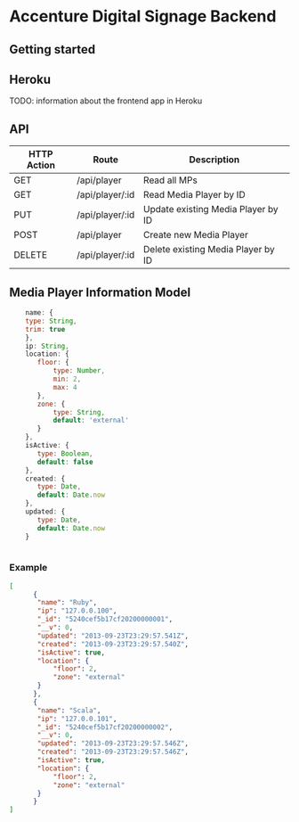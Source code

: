# Accenture Digital Signage Backend

## Getting started

## Heroku
TODO: information about the frontend app in Heroku

## API
<table class="table table-hover table-striped">
      <thead>
        <tr>
          <th>HTTP Action</th>
          <th>Route</th>
          <th>Description</th>
        </tr>
      </thead>
      <tbody>
        <tr>
          <td>GET</td>
          <td>/api/player</td>
          <td>Read all MPs</td>
        </tr>
        <tr>
          <td>GET</td>
          <td>/api/player/:id</td>
          <td>Read Media Player by ID</td>
        </tr>
        <tr>
          <td>PUT</td>
          <td>/api/player/:id</td>
          <td>Update existing Media Player by ID</td>
        </tr>
        <tr>
          <td>POST</td>
          <td>/api/player</td>
          <td>Create new Media Player</td>
        </tr>
        <tr>
          <td>DELETE</td>
          <td>/api/player/:id</td>
          <td>Delete existing Media Player by ID</td>
        </tr>
      </tbody>
</table>

## Media Player Information Model

```javascript
    name: {
    type: String,
    trim: true
    },
    ip: String,
    location: {
       floor: {
           type: Number,
           min: 2,
           max: 4
       },
       zone: {
           type: String,
           default: 'external'
       }
    },
    isActive: {
       type: Boolean,
       default: false
    },
    created: {
       type: Date,
       default: Date.now
    },
    updated: {
       type: Date,
       default: Date.now
    }
          
```

### Example

```JSON
[
      {
       "name": "Ruby",
       "ip": "127.0.0.100",
       "_id": "5240cef5b17cf20200000001",
       "__v": 0,
       "updated": "2013-09-23T23:29:57.541Z",
       "created": "2013-09-23T23:29:57.540Z",
       "isActive": true,
       "location": {
           "floor": 2,
           "zone": "external"
       }
      },
      {
       "name": "Scala",
       "ip": "127.0.0.101",
       "_id": "5240cef5b17cf20200000002",
       "__v": 0,
       "updated": "2013-09-23T23:29:57.546Z",
       "created": "2013-09-23T23:29:57.546Z",
       "isActive": true,
       "location": {
           "floor": 2,
           "zone": "external"
       }
      }
]
```
